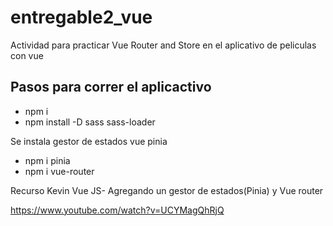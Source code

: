 # entregable2_vue
Actividad para practicar Vue Router and Store en el aplicativo de peliculas con vue

## Pasos para correr el aplicactivo

- npm i
- npm install -D sass sass-loader

Se instala gestor de estados vue pinia
- npm i pinia
- npm i vue-router


Recurso Kevin
Vue JS- Agregando un gestor de estados(Pinia) y Vue router

https://www.youtube.com/watch?v=UCYMagQhRjQ
